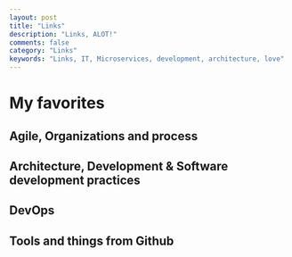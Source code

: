 ```yaml
---
layout: post
title: "Links"
description: "Links, ALOT!"
comments: false
category: "Links"
keywords: "Links, IT, Microservices, development, architecture, love"
---
```

<!-- markdownlint-disable MD033 MD020 MD025-->
# My favorites<a name="favorites"></a>

## Agile, Organizations and process<a name="agile"></a>

## Architecture, Development & Software development practices <a name="development"></a>

## DevOps<a name="devops"></a>

## Tools and things from Github <a name="tools"></a>
